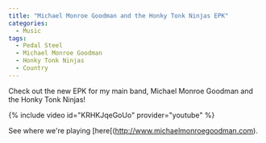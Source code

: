 ```yaml
---
title: "Michael Monroe Goodman and the Honky Tonk Ninjas EPK"
categories:
  - Music
tags:
  - Pedal Steel
  - Michael Monroe Goodman
  - Honky Tonk Ninjas
  - Country
---
```


Check out the new EPK for my main band, Michael Monroe Goodman and the Honky Tonk Ninjas!

{% include video id="KRHKJqeGoUo" provider="youtube" %}

See where we're playing [here[(http://www.michaelmonroegoodman.com).
